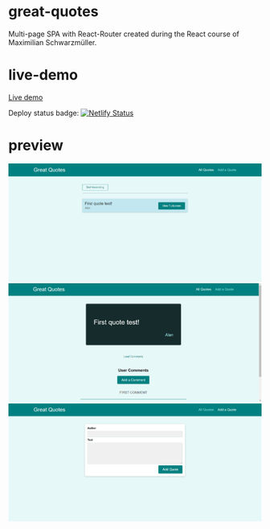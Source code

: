 # great-quotes

Multi-page SPA with React-Router created during the React course of Maximilian Schwarzmüller.

# live-demo

[Live demo](https://great-quotes-app.netlify.app)

Deploy status badge: [![Netlify Status](https://api.netlify.com/api/v1/badges/8d2f8d73-6af0-48fb-879a-93d247627c6b/deploy-status)](https://app.netlify.com/sites/great-quotes-app/deploys)

# preview

![](great_quotes_1.png)
![](great_quotes_2.png)
![](great_quotes_3.png)
